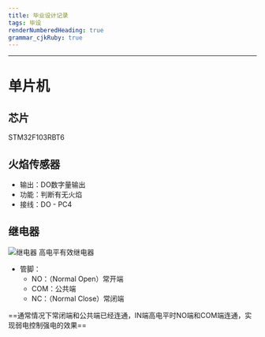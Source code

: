 ```yaml
---
title: 毕业设计记录
tags: 毕设
renderNumberedHeading: true
grammar_cjkRuby: true
---
```


---

# 单片机
## 芯片
STM32F103RBT6

## 火焰传感器
- 输出：DO数字量输出
- 功能：判断有无火焰
- 接线：DO - PC4

##  继电器
![继电器](./images/继电器.png)
高电平有效继电器
- 管脚：
	- NO：（Normal Open）常开端
	- COM：公共端
	- NC：（Normal Close）常闭端

==通常情况下常闭端和公共端已经连通，IN端高电平时NO端和COM端连通，实现弱电控制强电的效果==


